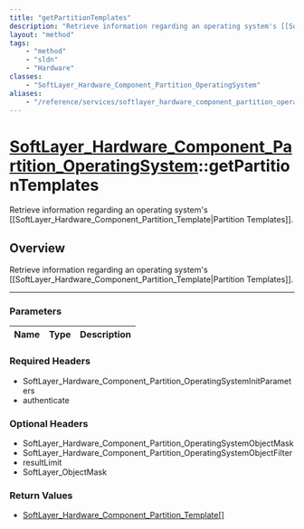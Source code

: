 ```yaml
---
title: "getPartitionTemplates"
description: "Retrieve information regarding an operating system's [[SoftLayer_Hardware_Component_Partition_Template|Partition Templat... "
layout: "method"
tags:
    - "method"
    - "sldn"
    - "Hardware"
classes:
    - "SoftLayer_Hardware_Component_Partition_OperatingSystem"
aliases:
    - "/reference/services/softlayer_hardware_component_partition_operatingsystem/getPartitionTemplates"
---
```

# [SoftLayer_Hardware_Component_Partition_OperatingSystem](/reference/services/SoftLayer_Hardware_Component_Partition_OperatingSystem)::getPartitionTemplates

Retrieve information regarding an operating system's [[SoftLayer_Hardware_Component_Partition_Template|Partition Templates]].


## Overview 
Retrieve information regarding an operating system's [[SoftLayer_Hardware_Component_Partition_Template|Partition Templates]].

-----

### Parameters 
|Name | Type | Description |
| --- | --- | --- |


### Required Headers
* SoftLayer_Hardware_Component_Partition_OperatingSystemInitParameters
* authenticate


### Optional Headers
* SoftLayer_Hardware_Component_Partition_OperatingSystemObjectMask
* SoftLayer_Hardware_Component_Partition_OperatingSystemObjectFilter
* resultLimit
* SoftLayer_ObjectMask

### Return Values
* <a href='/reference/datatypes/SoftLayer_Hardware_Component_Partition_Template'>SoftLayer_Hardware_Component_Partition_Template[] </a>




